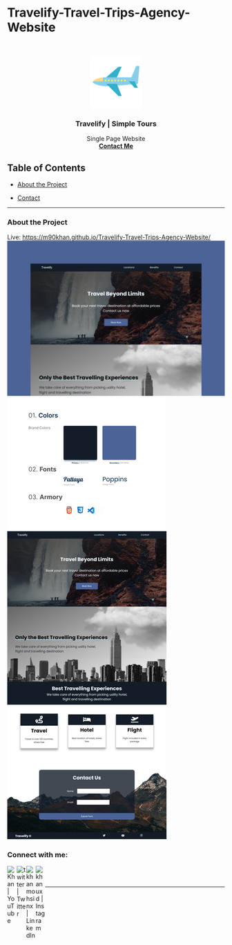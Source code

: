 # Travelify-Travel-Trips-Agency-Website

 
<br />
<p align="center">
  <a href="https://m90khan.github.io/Travelify-Travel-Trips-Agency-Website/">
    <img src="./icons\airplane.svg" alt="Logo" width="120" height="120">
  </a>

  <h3 align="center">Travelify | Simple Tours  </h3>

  <p align="center">
Single Page Website <br />
    <a href="m90khan@gmail.com"><strong>Contact Me</strong></a>
    </p>
</p>

## Table of Contents

- [About the Project](#about-the-project)

- [Contact](#Contact)

---

### About the Project

Live: https://m90khan.github.io/Travelify-Travel-Trips-Agency-Website/
<img src="./img/Travelify-Cover.jpg">
<img src="./img/Travelify.jpg">

### Connect with me:

[<img align="left" alt="Khan | YouTube" width="22px" src="https://cdn.jsdelivr.net/npm/simple-icons@v3/icons/youtube.svg" />][youtube]

[<img align="left" alt="twitter | Twitter" width="22px" src="https://cdn.jsdelivr.net/npm/simple-icons@v3/icons/twitter.svg" />][twitter]
[<img align="left" alt="khanmohsinx | LinkedIn" width="22px" src="https://cdn.jsdelivr.net/npm/simple-icons@v3/icons/linkedin.svg" />][linkedin]
[<img align="left" alt="khanuxd | Instagram" width="22px" src="https://cdn.jsdelivr.net/npm/simple-icons@v3/icons/instagram.svg" />][instagram]
<br />
<br />

---


[twitter]: https://twitter.com/m90khan
[youtube]: https://www.youtube.com/channel/UC96rVfdTKsjZpREnH6CaCOw
[instagram]: https://www.instagram.com/uxd.khan/
[linkedin]: www.linkedin.com/in/uxdkhan



